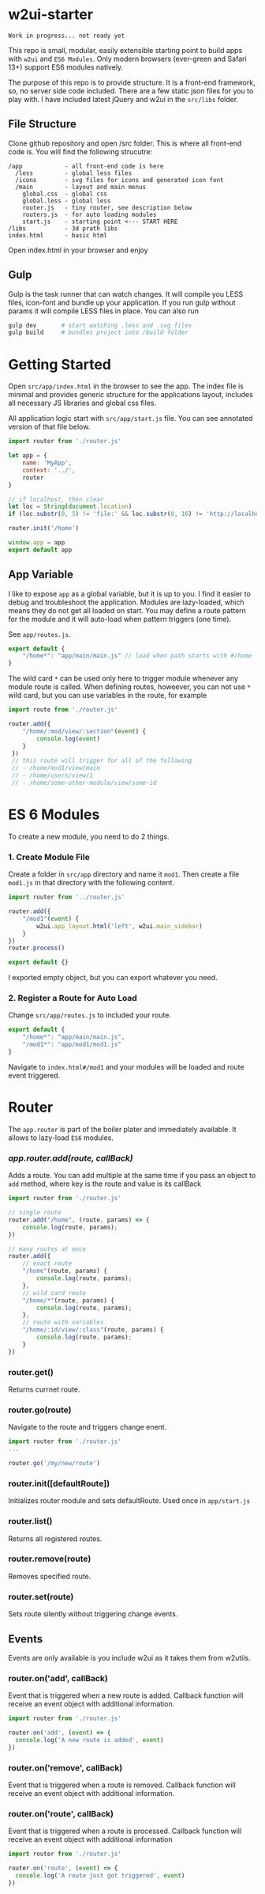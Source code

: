 # w2ui-starter

`Work in progress... not ready yet`

This repo is small, modular, easily extensible starting point to build apps with `w2ui` and `ES6 Modules`. Only modern browsers (ever-green and Safari 13+) support ES6 modules natively.

The purpose of this repo is to  provide structure. It is a front-end framework, so, no server side code included. There are a few static json files for you to play with. I have included latest jQuery and w2ui in the `src/libs` folder.

## File Structure

Clone github repository and open /src folder. This is where all front-end code is. You will find the following strucutre:

```
/app            - all front-end code is here
  /less         - global less files
  /icons        - svg files for icons and generated icon font
  /main         - layout and main menus
    global.css  - global css
    global.less - global less
    router.js   - tiny router, see description below
    routers.js  - for auto loading modules
    start.js    - starting point <--- START HERE
/libs           - 3d prath libs
index.html      - basic html
```

Open index.html in your browser and enjoy

## Gulp

Gulp is the task runner that can watch changes. It will compile you LESS files, icon-font and bundle up your application. If you run gulp without params it will compile LESS files in place. You can also run

```sh
gulp dev       # start watching .less and .svg files
gulp build     # bundles project into /build folder
```

# Getting Started

Open `src/app/index.html` in the browser to see the app. The index file is minimal and provides generic structure for the applications layout, includes all necessary JS libraries and global css files.

All application logic start with `src/app/start.js` file. You can see annotated version of that file below.

```js
import router from './router.js'

let app = {
    name: 'MyApp',
    context: '../',
    router
}

// if localhost, then clear
let loc = String(document.location)
if (loc.substr(0, 5) != 'file:' && loc.substr(0, 16) != 'http://localhost') app.context = ''

router.init('/home')

window.app = app
export default app
```

## App Variable

I like to expose `app` as a global variable, but it is up to you. I find it easier to debug and troubleshoot the application. Modules are lazy-loaded, which means they do not get all loaded on start. You may define a route pattern for the module and it will auto-load when pattern triggers (one time).

See `app/routes.js`.
```js
export default {
    "/home*": "app/main/main.js" // load when path starts with #/home
}
````
The wild card `*` can be used only here to trigger module whenever any module route is called. When defining routes, howeever, you can not use `*` wild card, but you can use variables in the route, for example
```js
import route from './router.js'

router.add({
    "/home/:mod/view/:section"(event) {
        console.log(event)
    }
 })
 // this route will trigger for all of the following
 // - /home/mod1/view/main
 // - /home/users/view/1
 // - /home/some-other-module/view/some-id
```

# ES 6 Modules

To create a new module, you need to do 2 things.

### 1. Create Module File

Create a folder in `src/app` directory and name it `mod1`. Then create a file `mod1.js` in that directory with the following content.
```js
import router from '../router.js'

router.add({
    "/mod1"(event) {
        w2ui.app_layout.html('left', w2ui.main_sidebar)
    }
})
router.process()

export default {}
```

I exported empty object, but you can export whatever you need.

### 2. Register a Route for Auto Load

Change `src/app/routes.js` to included your route.
```js
export default {
    "/home*": "app/main/main.js",
    "/mod1*": "app/mod1/mod1.js"
}
```
Navigate to `index.html#/mod1` and your modules will be loaded and route event triggered.

# Router

The `app.router` is part of the boiler plater and immediately available. It allows to lazy-load `ES6` modules.

### *app.router.add(route, callBack)*
Adds a route. You can add multiple at the same time if you pass an object to `add` method, where key is the route and value is its callBack

```js
import router from './router.js'

// single route
router.add("/home", (route, params) => {
    console.log(route, params);
})

// many routes at once
router.add({
    // exact route
    "/home"(route, params) {
        console.log(route, params);
    },
    // wild card route
    "/home/*"(route, params) {
        console.log(route, params);
    },
    // route with variables
    "/home/:id/view/:class"(route, params) {
        console.log(route, params);
    }
})
```

### router.get()
Returns currnet route.

### router.go(route)
Navigate to the route and triggers change enent.
```js
import router from './router.js'
...

router.go('/my/new/route')
```

### router.init([defaultRoute])
Initializes router module and sets defaultRoute. Used once in `app/start.js`

### router.list()
Returns all registered routes.

### router.remove(route)
Removes specified route.

### router.set(route)
Sets route silently without triggering change events.

## Events
Events are only available is you include w2ui as it takes them from w2utils.

### router.on('add', callBack)
Event that is triggered when a new route is added. Callback function will receive an event object with additional information.
```js
import router from './router.js'

router.on('add', (event) => {
  console.log('A new route is added', event)
})
```

### router.on('remove', callBack)
Event that is triggered when a route is removed. Callback function will receive an event object with additional information.

### router.on('route', callBack)
Event that is triggered when a route is processed. Callback function will receive an event object with additional information
```js
import router from './router.js'

router.on('route', (event) => {
  console.log('A route just got triggered', event)
})
```
